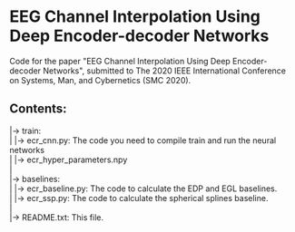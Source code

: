 # EEG Channel Interpolation Using Deep Encoder-decoder Networks

Code for the paper "EEG Channel Interpolation Using Deep Encoder-decoder Networks", submitted to The 2020 IEEE International Conference on Systems, Man, and Cybernetics (SMC 2020).

## Contents:

|-> train:  
|	|-> ecr_cnn.py: The code you need to compile train and run the neural networks  
|	|-> ecr_hyper_parameters.npy  
|  
|-> baselines:  
|	|-> ecr_baseline.py: The code to calculate the EDP and EGL baselines.  
|	|-> ecr_ssp.py: The code to calculate the spherical splines baseline.  
|  
|-> README.txt: This file.  
